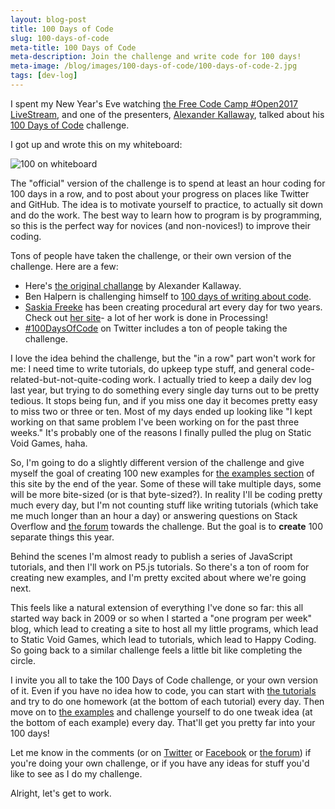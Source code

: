 ```yaml
---
layout: blog-post
title: 100 Days of Code
slug: 100-days-of-code
meta-title: 100 Days of Code
meta-description: Join the challenge and write code for 100 days!
meta-image: /blog/images/100-days-of-code/100-days-of-code-2.jpg
tags: [dev-log]
---
```


I spent my New Year's Eve watching [the Free Code Camp #Open2017 LiveStream](https://www.freecodecamp.com/open2017/), and one of the presenters, [Alexander Kallaway](https://twitter.com/ka11away), talked about his [100 Days of Code](https://medium.freecodecamp.com/join-the-100daysofcode-556ddb4579e4) challenge.

I got up and wrote this on my whiteboard:

![100 on whiteboard](/blog/images/100-days-of-code/100-days-of-code-2.jpg)

The "official" version of the challenge is to spend at least an hour coding for 100 days in a row, and to post about your progress on places like Twitter and GitHub. The idea is to motivate yourself to practice, to actually sit down and do the work. The best way to learn how to program is by programming, so this is the perfect way for novices (and non-novices!) to improve their coding.

Tons of people have taken the challenge, or their own version of the challenge. Here are a few:

- Here's [the original challange](https://medium.freecodecamp.com/join-the-100daysofcode-556ddb4579e4) by Alexander Kallaway.
- Ben Halpern is challenging himself to [100 days of writing about code](https://dev.to/ben/100-days-of-writing-about-code).
- [Saskia Freeke](https://twitter.com/sasj_nl/status/815274978480365569) has been creating procedural art every day  for two years. Check out [her site](http://www.sasj.nl/)- a lot of her work is done in Processing!
- [#100DaysOfCode](https://twitter.com/hashtag/100DaysOfCode?src=hash) on Twitter includes a ton of people taking the challenge.

I love the idea behind the challenge, but the "in a row" part won't work for me: I need time to write tutorials, do upkeep type stuff, and general code-related-but-not-quite-coding work. I actually tried to keep a daily dev log last year, but trying to do something every single day turns out to be pretty tedious. It stops being fun, and if you miss one day it becomes pretty easy to miss two or three or ten. Most of my days ended up looking like "I kept working on that same problem I've been working on for the past three weeks." It's probably one of the reasons I finally pulled the plug on Static Void Games, haha.

So, I'm going to do a slightly different version of the challenge and give myself the goal of creating 100 new examples for [the examples section](/examples) of this site by the end of the year. Some of these will take multiple days, some will be more bite-sized (or is that byte-sized?). In reality I'll be coding pretty much every day, but I'm not counting stuff like writing tutorials (which take me much longer than an hour a day) or answering questions on Stack Overflow and [the forum](http://forum.HappyCoding.io) towards the challenge. But the goal is to **create** 100 separate things this year.

Behind the scenes I'm almost ready to publish a series of JavaScript tutorials, and then I'll work on P5.js tutorials. So there's a ton of room for creating new examples, and I'm pretty excited about where we're going next.

This feels like a natural extension of everything I've done so far: this all started way back in 2009 or so when I started a "one program per week" blog, which lead to creating a site to host all my little programs, which lead to Static Void Games, which lead to tutorials, which lead to Happy Coding. So going back to a similar challenge feels a little bit like completing the circle.

I invite you all to take the 100 Days of Code challenge, or your own version of it. Even if you have no idea how to code, you can start with [the tutorials](/tutorials) and try to do one homework (at the bottom of each tutorial) every day. Then move on to [the examples](/examples) and challenge yourself to do one tweak idea (at the bottom of each example) every day. That'll get you pretty far into your 100 days!

Let me know in the comments (or on [Twitter](https://twitter.com/KevinAWorkman) or [Facebook](https://www.facebook.com/HappyCoding.io/) or [the forum](http://forum.HappyCoding.io)) if you're doing your own challenge, or if you have any ideas for stuff you'd like to see as I do my challenge.

Alright, let's get to work.
